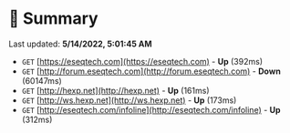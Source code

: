 # 📖 Summary
Last updated: **5/14/2022, 5:01:45 AM**

- `GET` [https://eseqtech.com](https://eseqtech.com) - **Up** (392ms)
- `GET` [http://forum.eseqtech.com](http://forum.eseqtech.com) - **Down** (60147ms)
- `GET` [http://hexp.net](http://hexp.net) - **Up** (161ms)
- `GET` [http://ws.hexp.net](http://ws.hexp.net) - **Up** (173ms)
- `GET` [http://eseqtech.com/infoline](http://eseqtech.com/infoline) - **Up** (312ms)
